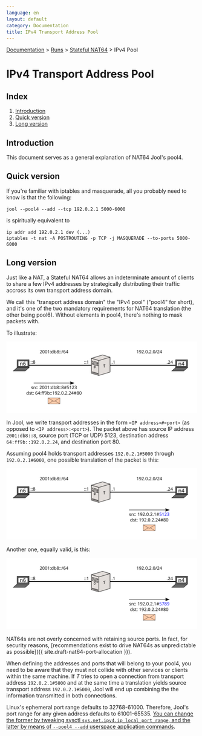 ```yaml
---
language: en
layout: default
category: Documentation
title: IPv4 Transport Address Pool
---
```


[Documentation](documentation.html) > [Runs](documentation.html#runs) > [Stateful NAT64](mod-run-stateful.html) > IPv4 Pool

# IPv4 Transport Address Pool

## Index

1. [Introduction](#introduction)
2. [Quick version](#quick-version)
3. [Long version](#long-version)

## Introduction

This document serves as a general explanation of NAT64 Jool's pool4.

## Quick version

If you're familiar with iptables and masquerade, all you probably need to know is that the following:

	jool --pool4 --add --tcp 192.0.2.1 5000-6000

is spiritually equivalent to

	ip addr add 192.0.2.1 dev (...)
	iptables -t nat -A POSTROUTING -p TCP -j MASQUERADE --to-ports 5000-6000

## Long version

Just like a NAT, a Stateful NAT64 allows an indeterminate amount of clients to share a few IPv4 addresses by strategically distributing their traffic accross its own transport address domain.

We call this "transport address domain" the "IPv4 pool" ("pool4" for short), and it's one of the two mandatory requirements for NAT64 translation (the other being pool6). Without elements in pool4, there's nothing to mask packets with.

To illustrate:

![Fig. 1 - n6's request](../images/flow/pool4-simple1-en.svg "Fig. 1 - n6's request")

In Jool, we write transport addresses in the form `<IP address>#<port>` (as opposed to `<IP address>:<port>`). The packet above has source IP address `2001:db8::8`, source port (TCP or UDP) 5123, destination address `64:ff9b::192.0.2.24`, and destination port 80.

Assuming pool4 holds transport addresses `192.0.2.1#5000` through `192.0.2.1#6000`, one possible translation of the packet is this:

![Fig. 2 - T's translation - version 1](../images/flow/pool4-simple2-en.svg "Fig. 2 - T's translation - version 1")

Another one, equally valid, is this:

![Fig. 3 - T's translation - version 2](../images/flow/pool4-simple3-en.svg "Fig. 3 - T's translation - version 2")

NAT64s are not overly concerned with retaining source ports. In fact, for security reasons, [recommendations exist to drive NAT64s as unpredictable as possible]({{ site.draft-nat64-port-allocation }}).

When defining the addresses and ports that will belong to your pool4, you need to be aware that they must not collide with other services or clients within the same machine. If _T_ tries to open a connection from transport address `192.0.2.1#5000` and at the same time a translation yields source transport address `192.0.2.1#5000`, Jool will end up combining the the information transmitted in both connections.

Linux's ephemeral port range defaults to 32768-61000. Therefore, Jool's port range for any given address defaults to 61001-65535. [You can change the former by tweaking sysctl `sys.net.ipv4.ip_local_port_range`, and the latter by means of `--pool4 --add` userspace application commands](usr-flags-pool4.html#notes).

